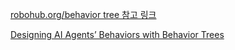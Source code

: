 [robohub.org/behavior tree 참고 링크](https://robohub.org/introduction-to-behavior-trees/)

[Designing AI Agents’ Behaviors with Behavior Trees](https://towardsdatascience.com/designing-ai-agents-behaviors-with-behavior-trees-b28aa1c3cf8a)

